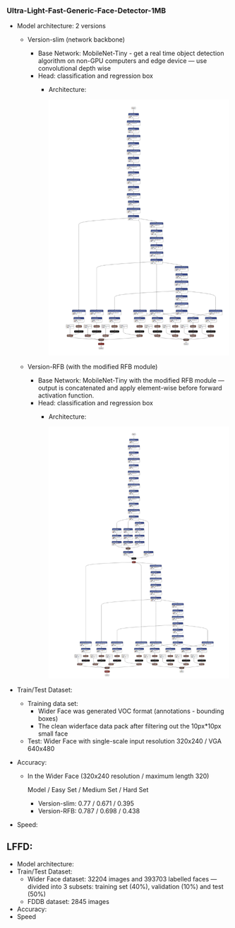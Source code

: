 ### Ultra-Light-Fast-Generic-Face-Detector-1MB

- Model architecture: 2 versions
    - Version-slim (network backbone)
        - Base Network: MobileNet-Tiny - get a real time object detection algorithm on non-GPU computers and edge device — use convolutional depth wise
        - Head: classification and regression box
            - Architecture:
                
                <img src="images/Ultra-slim.png" >
                
    - Version-RFB (with the modified RFB module)
        - Base Network: MobileNet-Tiny with the modified RFB module — output is concatenated and apply element-wise before forward activation function.
        - Head: classification and regression box
             - Architecture:
            
                <img src="images/Ultra-RFB.png" >
            
- Train/Test Dataset:
    - Training data set:
        - Wider Face was generated VOC format (annotations - bounding boxes)
        - The clean widerface data pack after filtering out the 10px*10px small face
    - Test: Wider Face with single-scale input resolution 320x240 / VGA 640x480
- Accuracy:
    - In the Wider Face (320x240 resolution / maximum length 320)
        
        Model / Easy Set / Medium Set / Hard Set
        
        - Version-slim: 0.77 / 0.671 / 0.395
        - Version-RFB: 0.787 / 0.698 / 0.438
- Speed:

## LFFD:

- Model architecture:
- Train/Test Dataset:
    - Wider Face dataset: 32204 images and 393703 labelled faces — divided into 3 subsets: training set (40%), validation (10%) and test (50%)
    - FDDB dataset: 2845 images
- Accuracy:
- Speed
